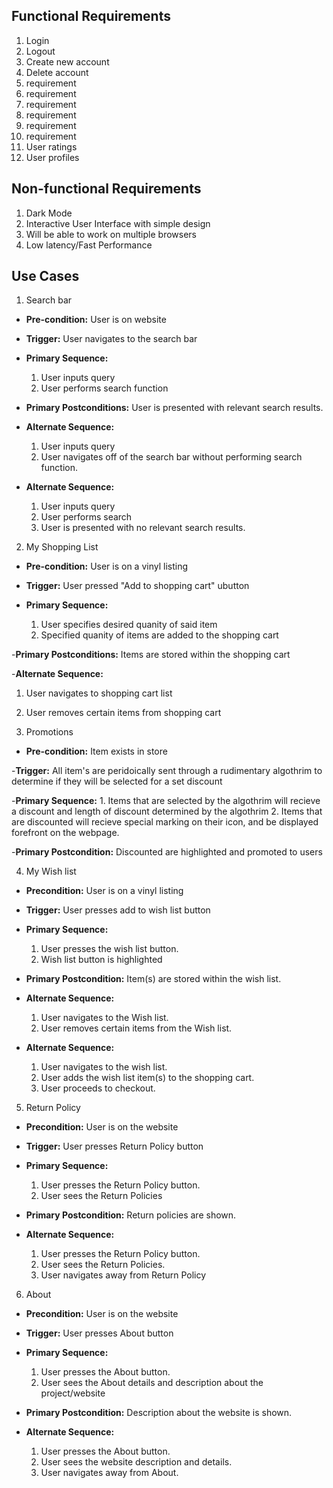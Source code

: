## Functional Requirements

1. Login
2. Logout
3. Create new account
4. Delete account
5. requirement
6. requirement
7. requirement
8. requirement
9. requirement
10. requirement
11. User ratings
12. User profiles

## Non-functional Requirements

1. Dark Mode
2. Interactive User Interface with simple design
3. Will be able to work on multiple browsers
4. Low latency/Fast Performance

## Use Cases

1. Search bar
- **Pre-condition:** User is on website

- **Trigger:** User navigates to the search bar

- **Primary Sequence:**
  
  1. User inputs query
  2. User performs search function

- **Primary Postconditions:** User is presented with relevant search results.

- **Alternate Sequence:** 
  
  1. User inputs query
  2. User navigates off of the search bar without performing search function.

- **Alternate Sequence:** 
  
  1. User inputs query
  2. User performs search
  3. User is presented with no relevant search results.


2. My Shopping List
- **Pre-condition:** User is on a vinyl listing


- **Trigger:** User pressed "Add to shopping cart" ubutton


- **Primary Sequence:**
   1. User specifies desired quanity of said item
   2. Specified quanity of items are added to the shopping cart
   
 -**Primary Postconditions:**  Items are stored within the shopping cart
  
  
 -**Alternate Sequence:** 
  1. User navigates to shopping cart list
  2. User removes certain items from shopping cart
  
  
3. Promotions 
- **Pre-condition:** Item exists in store


-**Trigger:** All item's are peridoically sent through a rudimentary algothrim to determine if they will be selected for a set discount


-**Primary Sequence:** 
	1. Items that are selected by the algothrim will recieve a discount and length of discount determined by the algothrim
	2. Items that are discounted will recieve special marking on their icon, and be displayed forefront on the webpage.
	

-**Primary Postcondition:** 
	Discounted are highlighted and promoted to users

4. My Wish list 

- **Precondition:** User is on a vinyl listing

- **Trigger:** User presses add to wish list button

- **Primary Sequence:**
	1. User presses the wish list button.
	2. Wish list button is highlighted

- **Primary Postcondition:** 
	Item(s) are stored within the wish list.

- **Alternate Sequence:** 
	1. User navigates to the Wish list. 
	2. User removes certain items from the Wish list.

- **Alternate Sequence:**
	1. User navigates to the wish list.
	2. User adds the wish list item(s) to the shopping cart.
	3. User proceeds to checkout.

5. Return Policy

- **Precondition:** User is on the website

- **Trigger:** User presses Return Policy button

- **Primary Sequence:**
	1. User presses the Return Policy button.
	2. User sees the Return Policies

- **Primary Postcondition:** 
	Return policies are shown.

- **Alternate Sequence:**
	1. User presses the Return Policy button.
	2. User sees the Return Policies.
	3. User navigates away from Return Policy

6. About
- **Precondition:** User is on the website

- **Trigger:** User presses About button

- **Primary Sequence:**
	1. User presses the About button.
	2. User sees the About details and description about the project/website

- **Primary Postcondition:** Description about the website is shown.

- **Alternate Sequence:**
	1. User presses the About button.
	2. User sees the website description and details.
	3. User navigates away from About.


